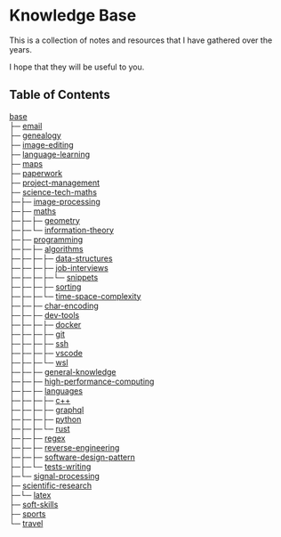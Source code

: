 # Knowledge Base

This is a collection of notes and resources that I have gathered over the years.

I hope that they will be useful to you.

## Table of Contents

[base](<base>)<br>
├─ [email](<base/email/email.md>)<br>
├─ [genealogy](<base/genealogy/genealogy.md>)<br>
├─ [image-editing](<base/image-editing/image-editing.md>)<br>
├─ [language-learning](<base/language-learning>)<br>
├─ [maps](<base/maps/maps.md>)<br>
├─ [paperwork](<base/paperwork>)<br>
├─ [project-management](<base/project-management>)<br>
├─ [science-tech-maths](<base/science-tech-maths>)<br>
├─├─ [image-processing](<base/science-tech-maths/image-processing>)<br>
├─├─ [maths](<base/science-tech-maths/maths>)<br>
├─├─├─ [geometry](<base/science-tech-maths/maths/geometry/geometry.md>)<br>
├─├─└─ [information-theory](<base/science-tech-maths/maths/information-theory>)<br>
├─├─ [programming](<base/science-tech-maths/programming>)<br>
├─├─├─ [algorithms](<base/science-tech-maths/programming/algorithms>)<br>
├─├─├─├─ [data-structures](<base/science-tech-maths/programming/algorithms/data-structures>)<br>
├─├─├─├─ [job-interviews](<base/science-tech-maths/programming/algorithms/job-interviews>)<br>
├─├─├─├─└─ [snippets](<base/science-tech-maths/programming/algorithms/job-interviews/snippets>)<br>
├─├─├─├─ [sorting](<base/science-tech-maths/programming/algorithms/sorting/sorting.md>)<br>
├─├─├─└─ [time-space-complexity](<base/science-tech-maths/programming/algorithms/time-space-complexity/big-o.md>)<br>
├─├─├─ [char-encoding](<base/science-tech-maths/programming/char-encoding/char-encoding.md>)<br>
├─├─├─ [dev-tools](<base/science-tech-maths/programming/dev-tools>)<br>
├─├─├─├─ [docker](<base/science-tech-maths/programming/dev-tools/docker/docker.md>)<br>
├─├─├─├─ [git](<base/science-tech-maths/programming/dev-tools/git>)<br>
├─├─├─├─ [ssh](<base/science-tech-maths/programming/dev-tools/ssh/ssh.md>)<br>
├─├─├─├─ [vscode](<base/science-tech-maths/programming/dev-tools/vscode/vscode.md>)<br>
├─├─├─└─ [wsl](<base/science-tech-maths/programming/dev-tools/wsl/wsl.md>)<br>
├─├─├─ [general-knowledge](<base/science-tech-maths/programming/general-knowledge/general-knowledge.md>)<br>
├─├─├─ [high-performance-computing](<base/science-tech-maths/programming/high-performance-computing/hpc.md>)<br>
├─├─├─ [languages](<base/science-tech-maths/programming/languages>)<br>
├─├─├─├─ [c++](<base/science-tech-maths/programming/languages/c++/c++.md>)<br>
├─├─├─├─ [graphql](<base/science-tech-maths/programming/languages/graphql/graphql.md>)<br>
├─├─├─├─ [python](<base/science-tech-maths/programming/languages/python>)<br>
├─├─├─└─ [rust](<base/science-tech-maths/programming/languages/rust/rust.md>)<br>
├─├─├─ [regex](<base/science-tech-maths/programming/regex/regex.md>)<br>
├─├─├─ [reverse-engineering](<base/science-tech-maths/programming/reverse-engineering/reverse-engineering.md>)<br>
├─├─├─ [software-design-pattern](<base/science-tech-maths/programming/software-design-pattern/design-patterns.md>)<br>
├─├─└─ [tests-writing](<base/science-tech-maths/programming/tests-writing/tests.md>)<br>
├─└─ [signal-processing](<base/science-tech-maths/signal-processing/signal-processing.md>)<br>
├─ [scientific-research](<base/scientific-research>)<br>
├─└─ [latex](<base/scientific-research/latex/latex.md>)<br>
├─ [soft-skills](<base/soft-skills>)<br>
├─ [sports](<base/sports/sports.md>)<br>
└─ [travel](<base/travel/travel.md>)<br>
